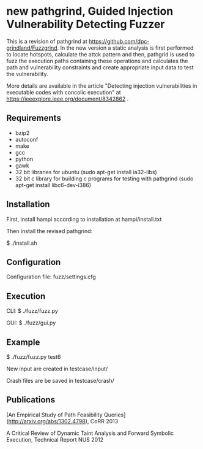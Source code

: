new pathgrind, Guided Injection Vulnerability Detecting Fuzzer
=========
This is a revision of pathgrind at https://github.com/dpc-grindland/Fuzzgrind. 
In the new version a static analysis is first performed to locate hotspots, calculate the attck pattern and then, pathgrid is used to fuzz the execution paths containing these operations and calculates the path and vulnerability constraints and create appropriate input data to test the vulnerability.  

More details are available in the article "Detecting injection vulnerabilities in executable codes with concolic execution" at https://ieeexplore.ieee.org/document/8342862 .

Requirements
------------
- bzip2
- autoconf
- make
- gcc
- python
- gawk
- 32 bit libraries for ubuntu (sudo apt-get install ia32-libs)
- 32 bit c library for building c programs for testing with pathgrind (sudo apt-get install libc6-dev-i386)

Installation
------------
First, install hampi according to installation at hampi/install.txt

Then install the revised pathgrind:


$ ./install.sh

Configuration
-------------
Configuration file: fuzz/settings.cfg

Execution
---------
CLI: $ ./fuzz/fuzz.py

GUI: $ ./fuzz/gui.py

Example
-------
$ ./fuzz/fuzz.py test6
  
New input are created in testcase/input/

Crash files are be saved in testcase/crash/

Publications
------------
[An Empirical Study of Path Feasibility Queries] (http://arxiv.org/abs/1302.4798), CoRR 2013

A Critical Review of Dynamic Taint Analysis and Forward Symbolic Execution, Technical Report NUS 2012
